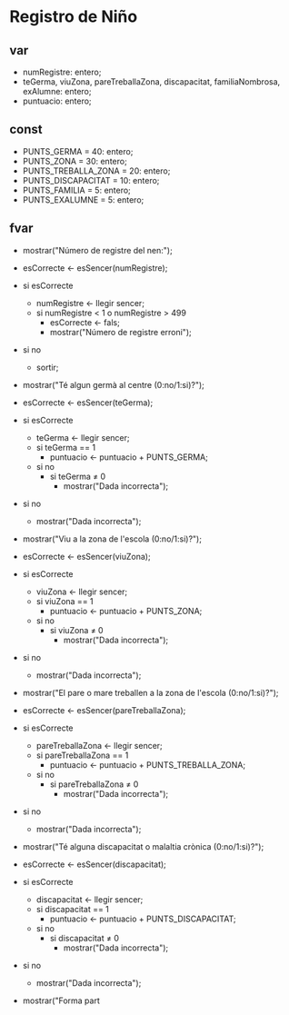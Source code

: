 # Registro de Niño

## var

- numRegistre: entero;
- teGerma, viuZona, pareTreballaZona, discapacitat, familiaNombrosa, exAlumne: entero;
- puntuacio: entero;

## const

- PUNTS_GERMA = 40: entero;
- PUNTS_ZONA = 30: entero;
- PUNTS_TREBALLA_ZONA = 20: entero;
- PUNTS_DISCAPACITAT = 10: entero;
- PUNTS_FAMILIA = 5: entero;
- PUNTS_EXALUMNE = 5: entero;

## fvar

- mostrar("Número de registre del nen:");
- esCorrecte ← esSencer(numRegistre);
- si esCorrecte
  - numRegistre ← llegir sencer;
  - si numRegistre < 1 o numRegistre > 499
    - esCorrecte ← fals;
    - mostrar("Número de registre erroni");
- si no

  - sortir;

- mostrar("Té algun germà al centre (0:no/1:si)?");
- esCorrecte ← esSencer(teGerma);
- si esCorrecte
  - teGerma ← llegir sencer;
  - si teGerma == 1
    - puntuacio ← puntuacio + PUNTS_GERMA;
  - si no
    - si teGerma ≠ 0
      - mostrar("Dada incorrecta");
- si no

  - mostrar("Dada incorrecta");

- mostrar("Viu a la zona de l'escola (0:no/1:si)?");
- esCorrecte ← esSencer(viuZona);
- si esCorrecte
  - viuZona ← llegir sencer;
  - si viuZona == 1
    - puntuacio ← puntuacio + PUNTS_ZONA;
  - si no
    - si viuZona ≠ 0
      - mostrar("Dada incorrecta");
- si no

  - mostrar("Dada incorrecta");

- mostrar("El pare o mare treballen a la zona de l'escola (0:no/1:si)?");
- esCorrecte ← esSencer(pareTreballaZona);
- si esCorrecte
  - pareTreballaZona ← llegir sencer;
  - si pareTreballaZona == 1
    - puntuacio ← puntuacio + PUNTS_TREBALLA_ZONA;
  - si no
    - si pareTreballaZona ≠ 0
      - mostrar("Dada incorrecta");
- si no

  - mostrar("Dada incorrecta");

- mostrar("Té alguna discapacitat o malaltia crònica (0:no/1:si)?");
- esCorrecte ← esSencer(discapacitat);
- si esCorrecte
  - discapacitat ← llegir sencer;
  - si discapacitat == 1
    - puntuacio ← puntuacio + PUNTS_DISCAPACITAT;
  - si no
    - si discapacitat ≠ 0
      - mostrar("Dada incorrecta");
- si no

  - mostrar("Dada incorrecta");

- mostrar("Forma part
